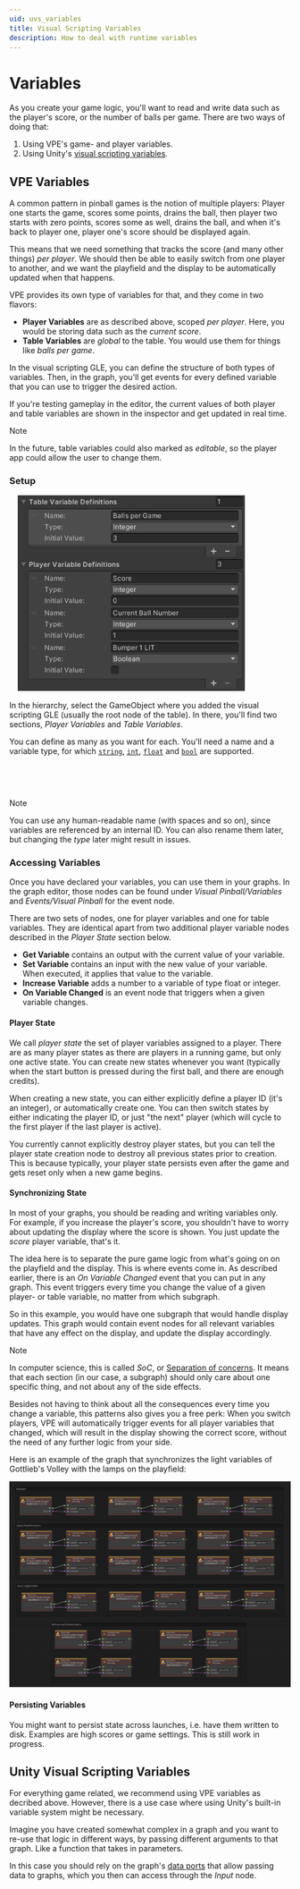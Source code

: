 ```yaml
---
uid: uvs_variables
title: Visual Scripting Variables
description: How to deal with runtime variables
---
```


# Variables

As you create your game logic, you'll want to read and write data such as the player's score, or the number of balls per game. There are two ways of doing that:

1. Using VPE's game- and player variables.
2. Using Unity's [visual scripting variables](https://docs.unity3d.com/Packages/com.unity.visualscripting@1.8/manual/vs-variables.html).

## VPE Variables

A common pattern in pinball games is the notion of multiple players: Player one starts the game, scores some points, drains the ball, then player two starts with zero points, scores some as well, drains the ball, and when it's back to player one, player one's score should be displayed again.

This means that we need something that tracks the score (and many other things) *per player*. We should then be able to easily switch from one player to another, and we want the playfield and the display to be automatically updated when that happens.

VPE provides its own type of variables for that, and they come in two flavors:

- **Player Variables** are as described above, scoped *per player*. Here, you would be storing data such as the *current score*.
- **Table Variables** are *global* to the table. You would use them for things like *balls per game*.

In the visual scripting GLE, you can define the structure of both types of variables. Then, in the graph, you'll get events for every defined variable that you can use to trigger the desired action.

If you're testing gameplay in the editor, the current values of both player and table variables are shown in the inspector and get updated in real time.

> [!NOTE]
> In the future, table variables could also marked as *editable*, so the player app could allow the user to change them.


### Setup

<img src="variables-gle-inspector.png" width="407" alt="Variable Definitions" class="img-responsive pull-right" style="margin-left: 15px"/>

In the hierarchy, select the GameObject where you added the visual scripting GLE (usually the root node of the table). In there, you'll find two sections, *Player Variables* and *Table Variables*. 

You can define as many as you want for each. You'll need a name and a variable type, for which [`string`](https://docs.microsoft.com/en-us/dotnet/csharp/language-reference/builtin-types/reference-types#the-string-type), [`int`](https://docs.microsoft.com/en-us/dotnet/csharp/language-reference/builtin-types/integral-numeric-types), [`float`](https://docs.microsoft.com/en-us/dotnet/csharp/language-reference/builtin-types/floating-point-numeric-types) and [`bool`](https://docs.microsoft.com/en-us/dotnet/csharp/language-reference/builtin-types/bool) are supported.

<div class="clearfix">&nbsp;</div><p>&nbsp;</p>

> [!NOTE]
> You can use any human-readable name (with spaces and so on), since variables are referenced by an internal ID. You can also rename them later, but changing the *type* later might result in issues.

### Accessing Variables

Once you have declared your variables, you can use them in your graphs. In the graph editor, those nodes can be found under *Visual Pinball/Variables* and *Events/Visual Pinball* for the event node.

There are two sets of nodes, one for player variables and one for table variables. They are identical apart from two additional player variable nodes described in the *Player State* section below.

- **Get Variable** contains an output with the current value of your variable.
- **Set Variable** contains an input with the new value of your variable. When executed, it applies that value to the variable.
- **Increase Variable** adds a number to a variable of type float or integer.
- **On Variable Changed** is an event node that triggers when a given variable changes.

#### Player State

We call *player state* the set of player variables assigned to a player. There are as many player states as there are players in a running game, but only one active state. You can create new states whenever you want (typically when the start button is pressed during the first ball, and there are enough credits).

When creating a new state, you can either explicitly define a player ID (it's an integer), or automatically create one. You can then switch states by either indicating the player ID, or just "the next" player (which will cycle to the first player if the last player is active).

You currently cannot explicitly destroy player states, but you can tell the player state creation node to destroy all previous states prior to creation. This is because typically, your player state persists even after the game and gets reset only when a new game begins.

#### Synchronizing State

In most of your graphs, you should be reading and writing variables only. For example, if you increase the player's score, you shouldn't have to worry about updating the display where the score is shown. You just update the *score* player variable, that's it.

The idea here is to separate the pure game logic from what's going on on the playfield and the display. This is where events come in. As described earlier, there is an *On Variable Changed* event that you can put in any graph. This event triggers every time you change the value of a given player- or table variable, no matter from which subgraph.

So in this example, you would have one subgraph that would handle display updates. This graph would contain event nodes for all relevant variables that have any effect on the display, and update the display accordingly.

> [!NOTE]
> In computer science, this is called *SoC*, or [Separation of concerns](https://en.wikipedia.org/wiki/Separation_of_concerns). It means that each section (in our case, a subgraph) should only care about one specific thing, and not about any of the side effects.

Besides not having to think about all the consequences every time you change a variable, this patterns also gives you a free perk: When you switch players, VPE will automatically trigger events for all player variables that changed, which will result in the display showing the correct score, without the need of any further logic from your side.

Here is an example of the graph that synchronizes the light variables of Gottlieb's Volley with the lamps on the playfield:

![Variable to Lamp mapping](variables-light-events.png)


#### Persisting Variables

You might want to persist state across launches, i.e. have them written to disk. Examples are high scores or game settings. This is still work in progress.


## Unity Visual Scripting Variables

For everything game related, we recommend using VPE variables as decribed above. However, there is a use case where using Unity's built-in variable system might be necessary.

Imagine you have created somewhat complex in a graph and you want to re-use that logic in different ways, by passing different arguments to that graph. Like a function that takes in parameters.

In this case you should rely on the graph's [data ports](https://docs.unity3d.com/Packages/com.unity.visualscripting@1.7/manual/vs-add-triggers-data-graph.html) that allow passing data to graphs, which you then can access through the *Input* node.